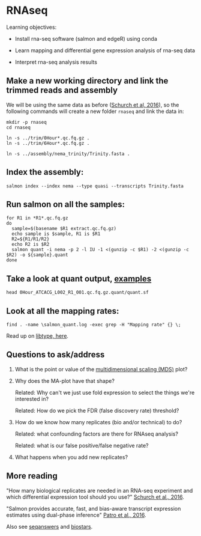 # RNAseq

Learning objectives:

* Install rna-seq software (salmon and edgeR) using conda
  
* Learn mapping and differential gene expression analysis of rna-seq data

* Interpret rna-seq analysis results


## Make a new working directory and link the trimmed reads and assembly

We will be using the same data as before ([Schurch et al, 2016](https://www.ncbi.nlm.nih.gov/pmc/articles/PMC4878611/)), so the following commands will create a new folder `rnaseq` and link the data in:

```
mkdir -p rnaseq
cd rnaseq

ln -s ../trim/0Hour*.qc.fq.gz .
ln -s ../trim/6Hour*.qc.fq.gz .

ln -s ../assembly/nema_trinity/Trinity.fasta .
```

## Index the assembly:
```
salmon index --index nema --type quasi --transcripts Trinity.fasta
```

## Run salmon on all the samples:

```
for R1 in *R1*.qc.fq.gz
do
  sample=$(basename $R1 extract.qc.fq.gz)
  echo sample is $sample, R1 is $R1
  R2=${R1/R1/R2}
  echo R2 is $R2
  salmon quant -i nema -p 2 -l IU -1 <(gunzip -c $R1) -2 <(gunzip -c $R2) -o ${sample}.quant
done
```

## Take a look at quant output, [examples](https://github.com/ngs-docs/2015-nov-adv-rna/blob/master/salmon.rst)
```
head 0Hour_ATCACG_L002_R1_001.qc.fq.gz.quant/quant.sf
```
## Look at all the mapping rates:
```
find . -name \salmon_quant.log -exec grep -H "Mapping rate" {} \;
```

Read up on [libtype, here](https://salmon.readthedocs.io/en/latest/salmon.html#what-s-this-libtype).


## Questions to ask/address

1. What is the point or value of the [multidimensional scaling (MDS)](https://en.wikipedia.org/wiki/Multidimensional_scaling) plot?

2. Why does the MA-plot have that shape?

   Related: Why can't we just use fold expression to select the things we're interested in?

   Related: How do we pick the FDR (false discovery rate) threshold?

3. How do we know how many replicates (bio and/or technical) to do?

   Related: what confounding factors are there for RNAseq analysis?

   Related: what is our false positive/false negative rate?
   
4. What happens when you add new replicates?

## More reading

"How many biological replicates are needed in an RNA-seq experiment and which differential expression tool should you use?" [Schurch et al., 2016](http://rnajournal.cshlp.org/content/22/6/839).

"Salmon provides accurate, fast, and bias-aware transcript expression estimates using dual-phase inference" [Patro et al., 2016](http://biorxiv.org/content/early/2016/08/30/021592).

Also see [seqanswers](http://seqanswers.com/) and [biostars](https://www.biostars.org/).
